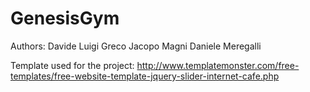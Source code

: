 # GenesisGym
Authors:
  Davide Luigi Greco
  Jacopo Magni
  Daniele Meregalli
  
Template used for the project:
  http://www.templatemonster.com/free-templates/free-website-template-jquery-slider-internet-cafe.php
